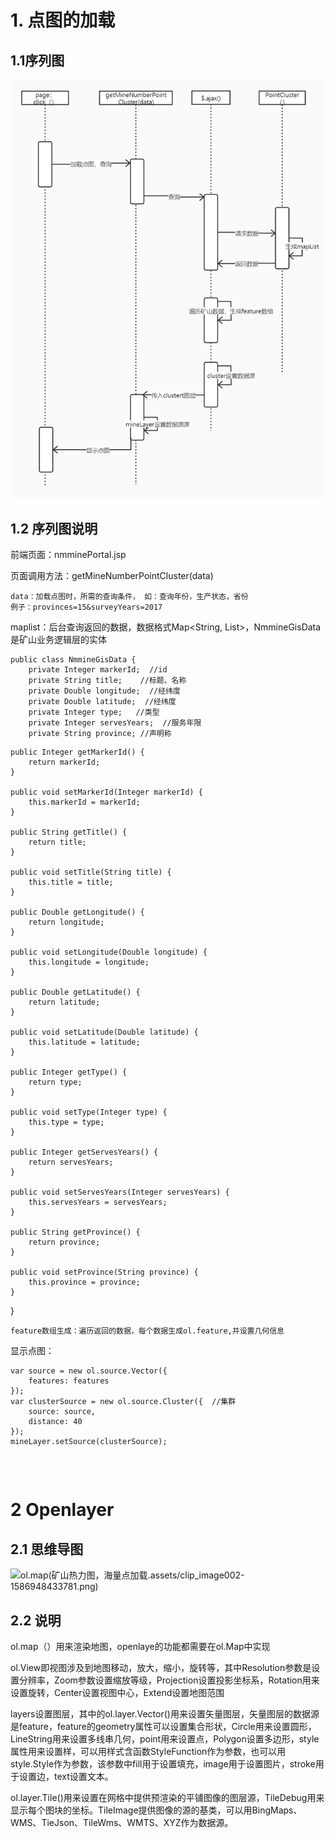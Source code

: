 # 1.  点图的加载

## 1.1序列图

![点图的序列图](矿山热力图，海量点加载.assets/clip_image002.png)

 

## 1.2 序列图说明

前端页面：nmminePortal.jsp

页面调用方法：getMineNumberPointCluster(data)

```
data：加载点图时，所需的查询条件， 如：查询年份，生产状态，省份 
例子：provinces=15&surveyYears=2017
```

maplist：后台查询返回的数据，数据格式Map<String, List<NmmineGisData>>，NmmineGisData是矿山业务逻辑层的实体

```
public class NmmineGisData {
    private Integer markerId;  //id
    private String title;    //标题、名称
    private Double longitude;  //经纬度
    private Double latitude;  //经纬度
    private Integer type;   //类型
    private Integer servesYears;  //服务年限
    private String province; //声明称
```

 

```
public Integer getMarkerId() {
    return markerId;
}

public void setMarkerId(Integer markerId) {
    this.markerId = markerId;
}

public String getTitle() {
    return title;
}

public void setTitle(String title) {
    this.title = title;
}

public Double getLongitude() {
    return longitude;
}

public void setLongitude(Double longitude) {
    this.longitude = longitude;
}

public Double getLatitude() {
    return latitude;
}

public void setLatitude(Double latitude) {
    this.latitude = latitude;
}

public Integer getType() {
    return type;
}

public void setType(Integer type) {
    this.type = type;
}

public Integer getServesYears() {
    return servesYears;
}

public void setServesYears(Integer servesYears) {
    this.servesYears = servesYears;
}

public String getProvince() {
    return province;
}

public void setProvince(String province) {
    this.province = province;
}
```

}

```
feature数组生成：遍历返回的数据，每个数据生成ol.feature,并设置几何信息
```

 

显示点图：

```
var source = new ol.source.Vector({
    features: features
});
var clusterSource = new ol.source.Cluster({  //集群
    source: source,
    distance: 40
});
mineLayer.setSource(clusterSource);
```

 

 

```
 
 
```

 

# 2 Openlayer

## 2.1 思维导图

 ![ol.map(矿山热力图，海量点加载.assets/clip_image002-1586948433781.png)](file:///C:/Users/ADMINI~1/AppData/Local/Temp/msohtmlclip1/01/clip_image002.png)

## 2.2 说明

ol.map（）用来渲染地图，openlaye的功能都需要在ol.Map中实现

ol.View即视图涉及到地图移动，放大，缩小，旋转等，其中Resolution参数是设置分辨率，Zoom参数设置缩放等级，Projection设置投影坐标系，Rotation用来设置旋转，Center设置视图中心，Extend设置地图范围

layers设置图层，其中的ol.layer.Vector()用来设置矢量图层，矢量图层的数据源是feature，feature的geometry属性可以设置集合形状，Circle用来设置圆形，LineString用来设置多线串几何，point用来设置点，Polygon设置多边形，style属性用来设置样，可以用样式含函数StyleFunction作为参数，也可以用style.Style作为参数，该参数中fill用于设置填充，image用于设置图片，stroke用于设置边，text设置文本。

ol.layer.Tile()用来设置在网格中提供预渲染的平铺图像的图层源，TileDebug用来显示每个图块的坐标。TileImage提供图像的源的基类，可以用BingMaps、WMS、TieJson、TileWms、WMTS、XYZ作为数据源。